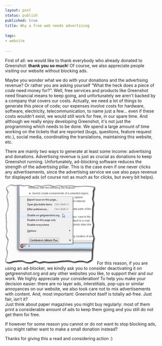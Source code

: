```yaml
---
layout: post
status: publish
published: true
title: Why a free web needs advertising

tags:
- website

---
```

<p>First of all: we would like to thank everybody who already donated to Greenshot: <strong>thank you so much</strong>! Of course, we also appreciate people visiting our website without blocking ads.</p>
<p>Maybe you wonder what we do with your donations and the advertising revenue? Or rather you are asking yourself “What the heck does a piece of <em>code</em> need money for?”. Well, free services and products like Greenshot need financial means to keep going, and unfortunately we aren't backed by a company that covers our costs. Actually, we need a lot of things to generate this piece of code; our expenses involve costs for hardware, software, electricity, telecommunication, to name just a few... even if these costs wouldn't exist, we would still work for free, in our spare time. And although we really enjoy developing Greenshot, it's not just the programming which needs to be done. We spend a large amount of time working on the tickets that are reported (bugs, questions, feature request etc.), social media, coordinating the translations, maintaining this website, etc.</p>
<p>There are mainly two ways to generate at least some income: advertising and donations. Advertising revenue is just as crucial as donations to keep Greenshot running. Unfortunately, ad-blocking software reduces the strength of the advertising pillar. This is the case even if one never clicks any advertisements, since the advertising service we use also pays revenue for displayed ads (of course not as much as for clicks, but every bit helps).</p>
<p><a href="/2013/05/30/why-a-free-web-needs-advertising/greenshot-2013-05-04-11_48_59/" rel="attachment wp-att-956"><img src="/assets/wp-content/uploads/2013/05/greenshot-2013-05-04-11_48_59-300x267.png" alt="Disabling Adblock for a specific domain" width="300" height="267" class="alignright size-medium wp-image-956" /></a> For this reason, if you are using an ad-blocker, we kindly ask you to consider deactivating it on getgreenshot.org and any other websites you like, to support their and our work. We highly appreciate your consideration! To help you make your decision easier: there are no layer ads, interstitials, pop-ups or similar annoyances on our website, we also took care not to mix advertisements with content. And, most important: Greenshot itself is totally ad-free. Just fair, isn’t it?<br />
Just think about paper magazines you might buy regularly: most of them print a considerable amount of ads to keep them going and you still do not get them for free.</p>
<p>If however for some reason you cannot or do not want to stop blocking ads, you might rather want to make a small donation instead?</p>
<p>Thanks for giving this a read and considering action :)</p>
